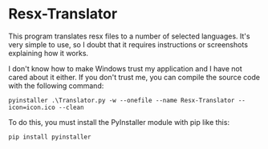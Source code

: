 # Resx-Translator

This program translates resx files to a number of selected languages.
It's very simple to use, so I doubt that it requires instructions or screenshots explaining how it works.

I don't know how to make Windows trust my application and I have not cared about it either. If you don't trust me, you can compile the source code with the following command:

    pyinstaller .\Translator.py -w --onefile --name Resx-Translator --icon=icon.ico --clean

To do this, you must install the PyInstaller module with pip like this: 

    pip install pyinstaller
